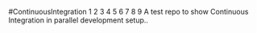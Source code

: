 #ContinuousIntegration
1
2
3
4
5
6
7
8
9
A test repo to show Continuous Integration in parallel development setup..
